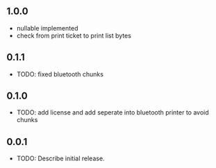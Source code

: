 ## 1.0.0
- nullable implemented
- check from print ticket to print list<in> bytes

## 0.1.1

* TODO: fixed bluetooth chunks

## 0.1.0

* TODO: add license and add seperate into bluetooth printer to avoid chunks

## 0.0.1

* TODO: Describe initial release.
